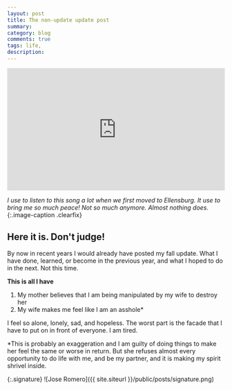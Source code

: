 ```yaml
---
layout: post
title: The non-update update post
summary:
category: blog
comments: true
tags: life,
description: 
---
```


 <style>.embed-container { position: relative; padding-bottom: 56.25%; height: 0; overflow: hidden; max-width: 100%; } .embed-container iframe, .embed-container object, .embed-container embed { position: absolute; top: 0; left: 0; width: 100%; height: 100%; }</style>
<div class='embed-container'><iframe src='https://www.youtube.com/embed/VMx-Pua_HPc?rel=0&amp;t=20s&amp;showinfo=0' frameborder='0' allowfullscreen></iframe></div>

*I use to listen to this song a lot when we first moved to Ellensburg. It use to bring me so much peace! Not so much anymore. Almost nothing does.*{:.image-caption .clearfix}

## Here it is. Don't judge!
By now in recent years I would already have posted my fall update. What I have done, learned, or become in the previous year, and what I hoped to do in the next. Not this time. 

**This is all I have**
1. My mother believes that I am being manipulated by my wife to destroy her
2. My wife makes me feel like I am an asshole*

I feel so alone, lonely, sad, and hopeless. The worst part is the facade that I have to put on in front of everyone. I am tired. 

*This is probably an exaggeration and I am guilty of doing things to make her feel the same or worse in return. But she refuses almost every opportunity to do life with me, and be my partner, and it is making my spirit shrivel inside. 

{:.signature}
![Jose Romero]({{ site.siteurl }}/public/posts/signature.png)

